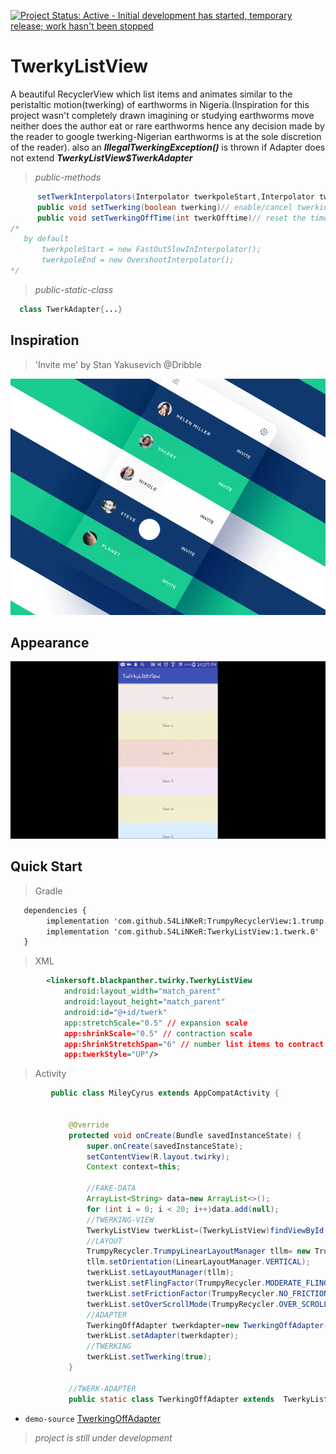 [![Project Status: Active - Initial development has started, temporary release; work hasn't been stopped ](http://www.repostatus.org/badges/0.1.0/active.svg)](http://www.repostatus.org/#active)

TwerkyListView
=============
A beautiful RecyclerView which list items and animates similar to the peristaltic motion(twerking) of earthworms in Nigeria.(Inspiration
for this project wasn't completely drawn imagining or studying earthworms move neither does the author eat or rare earthworms hence any decision made by the reader to google twerking-Nigerian earthworms is at the sole discretion of the reader).
also an __*IllegalTwerkingException()*__ is thrown if Adapter does not extend __*TwerkyListView$TwerkAdapter*__

> *public-methods*

```java
      setTwerkInterpolators(Interpolator twerkpoleStart,Interpolator twerkpoleEnd) // decide twerking start and end motion interpolation
      public void setTwerking(boolean twerking)// enable/cancel twerking
      public void setTwerkingOffTime(int twerkOfftime)// reset the time it takes to complete twerk
/*
   by default
       twerkpoleStart = new FastOutSlowInInterpolator();
       twerkpoleEnd = new OvershootInterpolator();
*/

```

> *public-static-class*

```java
  class TwerkAdapter{...}
```
## Inspiration
> 'Invite me' by Stan Yakusevich @Dribble

![Demo](shots/inspiration.gif)

## Appearance

![Demo](shots/appearance.gif)

## Quick Start

> Gradle

```xml
   dependencies {
        implementation 'com.github.54LiNKeR:TrumpyRecyclerView:1.trump.2'
        implementation 'com.github.54LiNKeR:TwerkyListView:1.twerk.0'
   }
```

> XML

```xml
        <linkersoft.blackpanther.twirky.TwerkyListView
            android:layout_width="match_parent"
            android:layout_height="match_parent"
            android:id="@+id/twerk"
            app:stretchScale="0.5" // expansion scale
            app:shrinkScale="0.5" // contraction scale
            app:ShrinkStretchSpan="6" // number list items to contract and expand when twerking
            app:twerkStyle="UP"/>
```

> Activity

```java
         public class MileyCyrus extends AppCompatActivity {


             @Override
             protected void onCreate(Bundle savedInstanceState) {
                 super.onCreate(savedInstanceState);
                 setContentView(R.layout.twirky);
                 Context context=this;

                 //FAKE-DATA
                 ArrayList<String> data=new ArrayList<>();
                 for (int i = 0; i < 20; i++)data.add(null);
                 //TWERKING-VIEW
                 TwerkyListView twerkList=(TwerkyListView)findViewById(R.id.twerk);
                 //LAYOUT
                 TrumpyRecycler.TrumpyLinearLayoutManager tllm= new TrumpyRecycler.TrumpyLinearLayoutManager(context);
                 tllm.setOrientation(LinearLayoutManager.VERTICAL);
                 twerkList.setLayoutManager(tllm);
                 twerkList.setFlingFactor(TrumpyRecycler.MODERATE_FLING);
                 twerkList.setFrictionFactor(TrumpyRecycler.NO_FRICTION);
                 twerkList.setOverScrollMode(TrumpyRecycler.OVER_SCROLL_NEVER);
                 //ADAPTER
                 TwerkingOffAdapter twerkdapter=new TwerkingOffAdapter(context,R.layout.twerkrow,data);
                 twerkList.setAdapter(twerkdapter);
                 //TWERKING
                 twerkList.setTwerking(true);
             }

             //TWERK-ADAPTER
             public static class TwerkingOffAdapter extends  TwerkyListView.TwerkAdapter{...}
```
 - `demo-source` [TwerkingOffAdapter](https://gist.github.com/54LiNKeR/e22021d7b8b970d1f99bc2ca0a22f669)

> *project is still under development*
